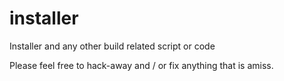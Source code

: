 installer
=========

Installer and any other build related script or code

Please feel free to hack-away and / or fix anything that is amiss.
